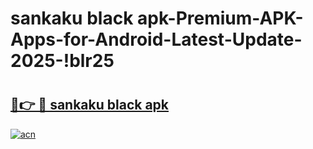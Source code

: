 # sankaku black apk-Premium-APK-Apps-for-Android-Latest-Update-2025-!blr25

# <h2><a href="https://googleone.com">🔗👉 🔴 sankaku black apk</a></h2>

[![acn](https://github.com/user-attachments/assets/0f9c940e-d8b0-45ae-aac7-cd30a18b3e1c)](https://googleone.com)

